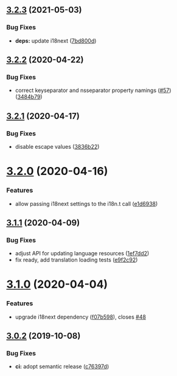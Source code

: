 ## [3.2.3](https://github.com/neovici/cosmoz-i18next/compare/v3.2.2...v3.2.3) (2021-05-03)


### Bug Fixes

* **deps:** update i18next ([7bd800d](https://github.com/neovici/cosmoz-i18next/commit/7bd800d295dc886828760c3db8bd7ed1edc89884))

## [3.2.2](https://github.com/neovici/cosmoz-i18next/compare/v3.2.1...v3.2.2) (2020-04-22)


### Bug Fixes

* correct keyseparator and nsseparator property namings ([#57](https://github.com/neovici/cosmoz-i18next/issues/57)) ([3484b79](https://github.com/neovici/cosmoz-i18next/commit/3484b790aa6b8cb78e5dbf1cac177cd5fc3ffe23))

## [3.2.1](https://github.com/neovici/cosmoz-i18next/compare/v3.2.0...v3.2.1) (2020-04-17)


### Bug Fixes

* disable escape values ([3836b22](https://github.com/neovici/cosmoz-i18next/commit/3836b22b5732f8b77ae343a94296872e64b3cb53))

# [3.2.0](https://github.com/neovici/cosmoz-i18next/compare/v3.1.1...v3.2.0) (2020-04-16)


### Features

* allow passing i18next settings to the i18n.t call ([e1d6938](https://github.com/neovici/cosmoz-i18next/commit/e1d6938c15ae81d8dbf69e3987cb8447cac3e441))

## [3.1.1](https://github.com/neovici/cosmoz-i18next/compare/v3.1.0...v3.1.1) (2020-04-09)


### Bug Fixes

* adjust API for updating language resources ([1ef7dd2](https://github.com/neovici/cosmoz-i18next/commit/1ef7dd2f5e4457842eb0986ab85276184d5970b4))
* fix ready, add translation loading tests ([e9f2c92](https://github.com/neovici/cosmoz-i18next/commit/e9f2c92a2bdc3a20b41c53c26d731c91a43deff4))

# [3.1.0](https://github.com/neovici/cosmoz-i18next/compare/v3.0.2...v3.1.0) (2020-04-04)


### Features

* upgrade i18next dependency ([f07b598](https://github.com/neovici/cosmoz-i18next/commit/f07b5985f324836cbb48449b5092886ad21b8634)), closes [#48](https://github.com/neovici/cosmoz-i18next/issues/48)

## [3.0.2](https://github.com/neovici/cosmoz-i18next/compare/v3.0.1...v3.0.2) (2019-10-08)


### Bug Fixes

* **ci:** adopt semantic release ([c76397d](https://github.com/neovici/cosmoz-i18next/commit/c76397d))
